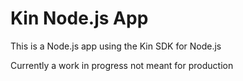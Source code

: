 # Kin Node.js App

This is a Node.js app using the Kin SDK for Node.js

Currently a work in progress not meant for production

